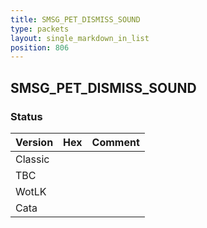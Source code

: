 ```yaml
---
title: SMSG_PET_DISMISS_SOUND
type: packets
layout: single_markdown_in_list
position: 806
---
```


## SMSG_PET_DISMISS_SOUND

### Status

Version | Hex | Comment
---------- | ---------- | ---------- 
Classic |  |  
TBC |  |  
WotLK |  |  
Cata |  |  
